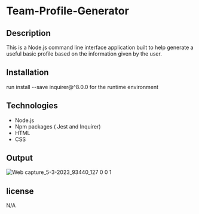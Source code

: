 # Team-Profile-Generator

## Description

This is a Node.js command line interface application built to help generate a useful basic profile based on the information given by the user.

## Installation 

 run install --save inquirer@^8.0.0 for the runtime environment

 ## Technologies
 * Node.js
 * Npm packages ( Jest and Inquirer)
 * HTML
 * CSS

 ## Output
![Web capture_5-3-2023_93440_127 0 0 1](https://user-images.githubusercontent.com/117802939/222952836-24f732ed-3b9e-4168-86e0-b7fd3b387cef.jpeg)


 ## license
 N/A
 
 
